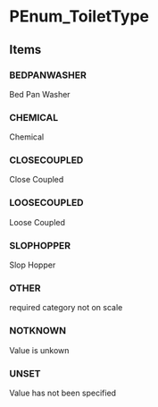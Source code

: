 # PEnum_ToiletType
<!-- end of short definition -->

## Items

### BEDPANWASHER
Bed Pan Washer

### CHEMICAL
Chemical

### CLOSECOUPLED
Close Coupled

### LOOSECOUPLED
Loose Coupled

### SLOPHOPPER
Slop Hopper

### OTHER
required category not on scale

### NOTKNOWN
Value is unkown

### UNSET
Value has not been specified
